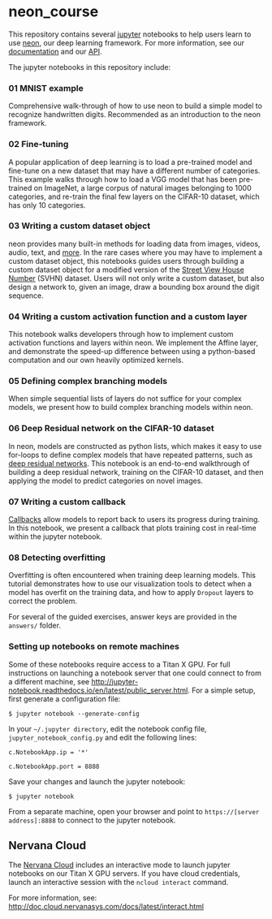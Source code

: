 # neon_course

This repository contains several [jupyter](http://jupyter.org/) notebooks to help users learn to use [neon](https://github.com/NervanaSystems/neon), our deep learning framework. For more information, see our [documentation](http://neon.nervanasys.com/docs/latest/index.html) and our [API](http://neon.nervanasys.com/docs/latest/api.html).

The jupyter notebooks in this repository include:

### 01 MNIST example

Comprehensive walk-through of how to use neon to build a simple model to recognize handwritten digits. Recommended as an introduction to the neon framework.

### 02 Fine-tuning

A popular application of deep learning is to load a pre-trained model and fine-tune on a new dataset that may have a different number of categories. This example walks through how to load a VGG model that has been pre-trained on ImageNet, a large corpus of natural images belonging to 1000 categories, and re-train the final few layers on the CIFAR-10 dataset, which has only 10 categories.

### 03 Writing a custom dataset object

neon provides many built-in methods for loading data from images, videos, audio, text, and [more](http://neon.nervanasys.com/docs/latest/loading_data.html). In the rare cases where you may have to implement a custom dataset object, this notebooks guides users through building a custom dataset object for a modified version of the [Street View House Number](http://ufldl.stanford.edu/housenumbers/) (SVHN) dataset. Users will not only write a custom dataset, but also design a network to, given an image, draw a bounding box around the digit sequence.

### 04 Writing a custom activation function and a custom layer

This notebook walks developers through how to implement custom activation functions and layers within neon. We implement the Affine layer, and demonstrate the speed-up difference between using a python-based computation and our own heavily optimized kernels.

### 05 Defining complex branching models

When simple sequential lists of layers do not suffice for your complex models, we present how to build complex branching models within neon.

### 06 Deep Residual network on the CIFAR-10 dataset

In neon, models are constructed as python lists, which makes it easy to use for-loops to define complex models that have repeated patterns, such as [deep residual networks](https://arxiv.org/abs/1512.03385). This notebook is an end-to-end walkthrough of building a deep residual network, training on the CIFAR-10 dataset, and then applying the model to predict categories on novel images.

### 07 Writing a custom callback

[Callbacks](http://neon.nervanasys.com/docs/latest/callbacks.html) allow models to report back to users its progress during training. In this notebook, we present a callback that plots training cost in real-time within the jupyter notebook.

### 08 Detecting overfitting

Overfitting is often encountered when training deep learning models. This tutorial demonstrates how to use our visualization tools to detect when a model has overfit on the training data, and how to apply `Dropout` layers to correct the problem.

For several of the guided exercises, answer keys are provided in the `answers/` folder.

### Setting up notebooks on remote machines

Some of these notebooks require access to a Titan X GPU. For full instructions on launching a notebook server that one could connect to from a different machine, see http://jupyter-notebook.readthedocs.io/en/latest/public_server.html. For a simple setup, first generate a configuration file:

```
$ jupyter notebook --generate-config
```

In your `~/.jupyter directory`, edit the notebook config file, `jupyter_notebook_config.py` and edit the following lines:

```
c.NotebookApp.ip = '*'

c.NotebookApp.port = 8888
```

Save your changes and launch the jupyter notebook:

```
$ jupyter notebook
```

From a separate machine, open your browser and point to `https://[server address]:8888` to connect to the jupyter notebook.

## Nervana Cloud

The [Nervana Cloud](https://www.cloud.nervanasys.com/login) includes an interactive mode to launch jupyter notebooks on our Titan X GPU servers. If you have cloud credentials, launch an interactive session with the `ncloud interact` command.

For more information, see: http://doc.cloud.nervanasys.com/docs/latest/interact.html


